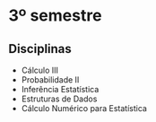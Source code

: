 # 3º semestre

## Disciplinas 
- Cálculo III
- Probabilidade II
- Inferência Estatística
- Estruturas de Dados
- Cálculo Numérico para Estatística
